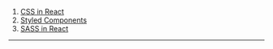 1. [CSS in React](reactcss)
2. [Styled Components](reactstylescomponents)
3. [SASS in React](reactsass)
- - - 
